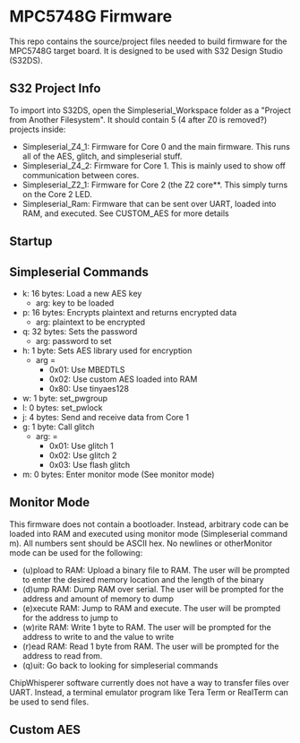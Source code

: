 # MPC5748G Firmware
This repo contains the source/project files needed to build firmware for the MPC5748G target board. It is designed to be used with S32 Design Studio (S32DS).

## S32 Project Info
To import into S32DS, open the Simpleserial_Workspace folder as a "Project from Another Filesystem". It should contain 5 (4 after Z0 is removed?) projects inside:

* Simpleserial_Z4_1: Firmware for Core 0 and the main firmware. This runs all of the AES, glitch, and simpleserial stuff.
* Simpleserial_Z4_2: Firmware for Core 1. This is mainly used to show off communication between cores.
* Simpleserial_Z2_1: Firmware for Core 2 (the Z2 core**. This simply turns on the Core 2 LED.
* Simpleserial_Ram: Firmware that can be sent over UART, loaded into RAM, and executed. See CUSTOM_AES for more details

## Startup


## Simpleserial Commands
* k: 16 bytes: Load a new AES key
  * arg: key to be loaded
* p: 16 bytes: Encrypts plaintext and returns encrypted data
  * arg: plaintext to be encrypted
* q: 32 bytes: Sets the password
  * arg: password to set
* h: 1 byte: Sets AES library used for encryption
  * arg = 
    * 0x01: Use MBEDTLS
    * 0x02: Use custom AES loaded into RAM
    * 0x80: Use tinyaes128
* w: 1 byte: set_pwgroup
* l: 0 bytes: set_pwlock
* j: 4 bytes: Send and receive data from Core 1
* g: 1 byte: Call glitch
  * arg: = 
    * 0x01: Use glitch 1
    * 0x02: Use glitch 2
    * 0x03: Use flash glitch
* m: 0 bytes: Enter monitor mode (See monitor mode)

## Monitor Mode
This firmware does not contain a bootloader. Instead, arbitrary code can be loaded into RAM and executed using monitor mode (Simpleserial command m). All numbers sent should be ASCII hex. No newlines or otherMonitor mode can be used for the following:

* (u)pload to RAM: Upload a binary file to RAM. The user will be prompted to enter the desired memory location and the length of the binary
* (d)ump RAM: Dump RAM over serial. The user will be prompted for the address and amount of memory to dump
* (e)xecute RAM: Jump to RAM and execute. The user will be prompted for the address to jump to
* (w)rite RAM: Write 1 byte to RAM. The user will be prompted for the address to write to and the value to write
* (r)ead RAM: Read 1 byte from RAM. The user will be prompted for the address to read from.
* (q)uit: Go back to looking for simpleserial commands

ChipWhisperer software currently does not have a way to transfer files over UART. Instead, a terminal emulator program like Tera Term or RealTerm can be used to send files.

## Custom AES

